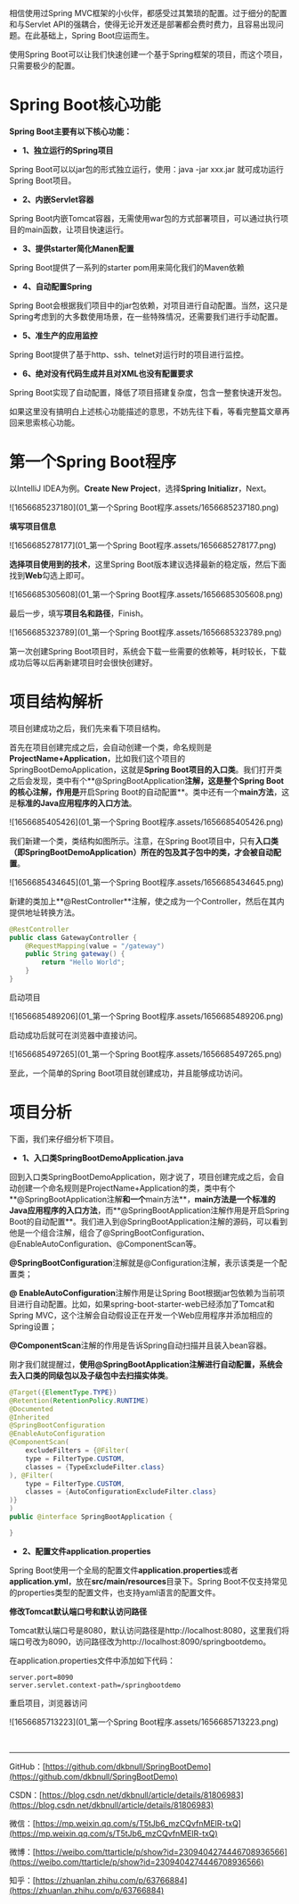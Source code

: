 相信使用过Spring MVC框架的小伙伴，都感受过其繁琐的配置。过于细分的配置和与Servlet API的强耦合，使得无论开发还是部署都会费时费力，且容易出现问题。在此基础上，Spring Boot应运而生。

使用Spring Boot可以让我们快速创建一个基于Spring框架的项目，而这个项目，只需要极少的配置。 

# Spring Boot核心功能

**Spring Boot主要有以下核心功能：**

* **1、独立运行的Spring项目**

Spring Boot可以以jar包的形式独立运行，使用：java -jar xxx.jar 就可成功运行Spring Boot项目。

* **2、内嵌Servlet容器**

Spring Boot内嵌Tomcat容器，无需使用war包的方式部署项目，可以通过执行项目的main函数，让项目快速运行。

* **3、提供starter简化Manen配置**

Spring Boot提供了一系列的starter pom用来简化我们的Maven依赖

* **4、自动配置Spring**

Spring Boot会根据我们项目中的jar包依赖，对项目进行自动配置。当然，这只是Spring考虑到的大多数使用场景，在一些特殊情况，还需要我们进行手动配置。

* **5、准生产的应用监控**

Spring Boot提供了基于http、ssh、telnet对运行时的项目进行监控。

* **6、绝对没有代码生成并且对XML也没有配置要求**

Spring Boot实现了自动配置，降低了项目搭建复杂度，包含一整套快速开发包。



如果这里没有搞明白上述核心功能描述的意思，不妨先往下看，等看完整篇文章再回来思索核心功能。



# 第一个Spring Boot程序

以IntelliJ IDEA为例。**Create New Project**，选择**Spring Initializr**，Next。

![1656685237180](01_第一个Spring Boot程序.assets/1656685237180.png)

**填写项目信息**

![1656685278177](01_第一个Spring Boot程序.assets/1656685278177.png)

**选择项目使用到的技术**，这里Spring Boot版本建议选择最新的稳定版，然后下面找到**Web**勾选上即可。

![1656685305608](01_第一个Spring Boot程序.assets/1656685305608.png)

最后一步，填写**项目名和路径**，Finish。

![1656685323789](01_第一个Spring Boot程序.assets/1656685323789.png)

第一次创建Spring Boot项目时，系统会下载一些需要的依赖等，耗时较长，下载成功后等以后再新建项目时会很快创建好。

# 项目结构解析

项目创建成功之后，我们先来看下项目结构。

首先在项目创建完成之后，会自动创建一个类，命名规则是**ProjectName+Application**，比如我们这个项目的SpringBootDemoApplication，这就是**Spring Boot项目的入口类**。我们打开类之后会发现，类中有个**@SpringBootApplication**注解，这是整个Spring Boot的核心注解，作用是**开启Spring Boot的自动配置**。类中还有一个**main方法**，这是**标准的Java应用程序的入口方法**。

![1656685405426](01_第一个Spring Boot程序.assets/1656685405426.png)

我们新建一个类，类结构如图所示。注意，在Spring Boot项目中，只有**入口类（即SpringBootDemoApplication）所在的包及其子包中的类，才会被自动配置**。

![1656685434645](01_第一个Spring Boot程序.assets/1656685434645.png)

新建的类加上**@RestController**注解，使之成为一个Controller，然后在其内提供地址转换方法。

~~~java
@RestController
public class GatewayController {
    @RequestMapping(value = "/gateway")
    public String gateway() {
        return "Hello World";
    }
}
~~~

启动项目

![1656685489206](01_第一个Spring Boot程序.assets/1656685489206.png)

启动成功后就可在浏览器中直接访问。

![1656685497265](01_第一个Spring Boot程序.assets/1656685497265.png)

至此，一个简单的Spring Boot项目就创建成功，并且能够成功访问。

# 项目分析

下面，我们来仔细分析下项目。

* **1、入口类SpringBootDemoApplication.java**

回到入口类SpringBootDemoApplication，刚才说了，项目创建完成之后，会自动创建一个命名规则是ProjectName+Application的类，类中有个**@SpringBootApplication注解**和一个**main方法**，**main方法是一个标准的Java应用程序的入口方法**，而**@SpringBootApplication注解作用是开启Spring Boot的自动配置**。我们进入到@SpringBootApplication注解的源码，可以看到他是一个组合注解，组合了@SpringBootConfiguration、@EnableAutoConfiguration、@ComponentScan等。

**@SpringBootConfiguration**注解就是@Configuration注解，表示该类是一个配置类；

**@ EnableAutoConfiguration**注解作用是让Spring Boot根据jar包依赖为当前项目进行自动配置。比如，如果spring-boot-starter-web已经添加了Tomcat和Spring MVC，这个注解会自动假设正在开发一个Web应用程序并添加相应的Spring设置；

**@ComponentScan**注解的作用是告诉Spring自动扫描并且装入bean容器。



刚才我们就提醒过，**使用@SpringBootApplication注解进行自动配置，系统会去入口类的同级包以及子级包中去扫描实体类**。

```java
@Target({ElementType.TYPE})
@Retention(RetentionPolicy.RUNTIME)
@Documented
@Inherited
@SpringBootConfiguration
@EnableAutoConfiguration
@ComponentScan(
    excludeFilters = {@Filter(
    type = FilterType.CUSTOM,
    classes = {TypeExcludeFilter.class}
), @Filter(
    type = FilterType.CUSTOM,
    classes = {AutoConfigurationExcludeFilter.class}
)}
)
public @interface SpringBootApplication {

}
```

* **2、配置文件application.properties**

Spring Boot使用一个全局的配置文件**application.properties**或者**application.yml**，放在**src/main/resources**目录下。Spring Boot不仅支持常见的properties类型的配置文件，也支持yaml语言的配置文件。



**修改Tomcat默认端口号和默认访问路径**

Tomcat默认端口号是8080，默认访问路径是http://localhost:8080，这里我们将端口号改为8090，访问路径改为http://localhost:8090/springbootdemo。

在application.properties文件中添加如下代码：

```properties
server.port=8090
server.servlet.context-path=/springbootdemo
```

重启项目，浏览器访问

![1656685713223](01_第一个Spring Boot程序.assets/1656685713223.png)

<br>

---

GitHub：[https://github.com/dkbnull/SpringBootDemo](https://github.com/dkbnull/SpringBootDemo)

CSDN：[https://blog.csdn.net/dkbnull/article/details/81806983](https://blog.csdn.net/dkbnull/article/details/81806983)

微信：[https://mp.weixin.qq.com/s/T5tJb6_mzCQvfnMElR-txQ](https://mp.weixin.qq.com/s/T5tJb6_mzCQvfnMElR-txQ)

微博：[https://weibo.com/ttarticle/p/show?id=2309404274446708936566](https://weibo.com/ttarticle/p/show?id=2309404274446708936566)

知乎：[https://zhuanlan.zhihu.com/p/63766884](https://zhuanlan.zhihu.com/p/63766884)

